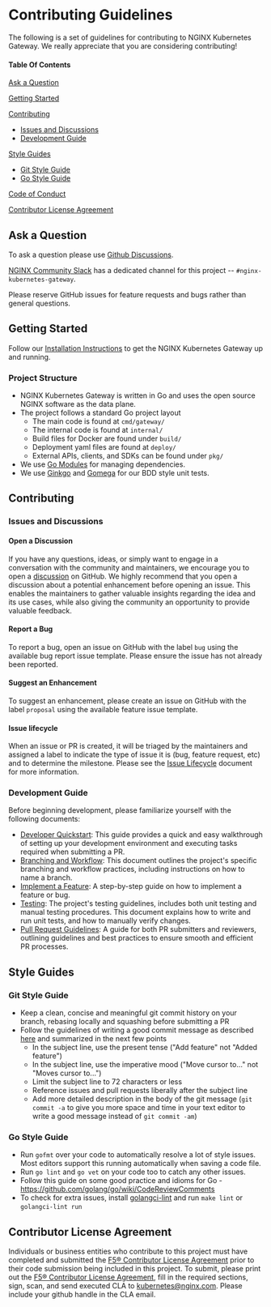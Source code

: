 # Contributing Guidelines

The following is a set of guidelines for contributing to NGINX Kubernetes Gateway. We really appreciate that you are
considering contributing!

#### Table Of Contents

[Ask a Question](#ask-a-question)

[Getting Started](#getting-started)

[Contributing](#contributing)

* [Issues and Discussions](#issues-and-discussions)
* [Development Guide](#development-guide)

[Style Guides](#style-guides)

* [Git Style Guide](#git-style-guide)
* [Go Style Guide](#go-style-guide)

[Code of Conduct](CODE_OF_CONDUCT.md)

[Contributor License Agreement](#contributor-license-agreement)

## Ask a Question

To ask a question please use [Github Discussions](https://github.com/nginxinc/nginx-kubernetes-gateway/discussions).

[NGINX Community Slack](https://community.nginx.org/joinslack) has a dedicated channel for this
project -- `#nginx-kubernetes-gateway`.

Please reserve GitHub issues for feature requests and bugs rather than general questions.

## Getting Started

Follow our [Installation Instructions](docs/installation.md) to get the NGINX Kubernetes Gateway up and running.

### Project Structure

* NGINX Kubernetes Gateway is written in Go and uses the open source NGINX software as the data plane.
* The project follows a standard Go project layout
    * The main code is found at `cmd/gateway/`
    * The internal code is found at `internal/`
    * Build files for Docker are found under `build/`
    * Deployment yaml files are found at `deploy/`
    * External APIs, clients, and SDKs can be found under `pkg/`
* We use [Go Modules](https://github.com/golang/go/wiki/Modules) for managing dependencies.
* We use [Ginkgo](https://onsi.github.io/ginkgo/) and [Gomega](https://onsi.github.io/gomega/) for our BDD style unit
  tests.

## Contributing

### Issues and Discussions

#### Open a Discussion

If you have any questions, ideas, or simply want to engage in a conversation with the community and maintainers, we
encourage you to open a [discussion](https://github.com/nginxinc/nginx-kubernetes-gateway/discussions) on GitHub. We
highly recommend that you open a discussion about a potential enhancement before opening an issue. This enables the
maintainers to gather valuable insights regarding the idea and its use cases, while also giving the community an
opportunity to provide valuable feedback.

#### Report a Bug

To report a bug, open an issue on GitHub with the label `bug` using the available bug report issue template. Please
ensure the issue has not already been reported.

#### Suggest an Enhancement

To suggest an enhancement, please create an issue on GitHub with the label `proposal` using the available feature issue
template.

#### Issue lifecycle

When an issue or PR is created, it will be triaged by the maintainers and assigned a label to indicate the
type of issue it is (bug, feature request, etc) and to determine the milestone. Please see
the [Issue Lifecycle](ISSUE_LIFECYCLE.md) document for more information.

### Development Guide

Before beginning development, please familiarize yourself with the following documents:

- [Developer Quickstart](docs/developer/quickstart.md): This guide provides a quick and easy walkthrough of setting up
  your development environment and executing tasks required when submitting a PR.
- [Branching and Workflow](docs/developer/branching-and-workflow.md): This document outlines the project's specific
  branching and workflow practices, including instructions on how to name a branch.
- [Implement a Feature](docs/developer/implementing-a-feature.md): A step-by-step guide on how to implement a feature or
  bug.
- [Testing](docs/developer/testing.md): The project's testing guidelines, includes both unit testing and manual testing
  procedures. This document explains how to write and run unit tests, and how to manually verify changes.
- [Pull Request Guidelines](docs/developer/pull-request.md): A guide for both PR submitters and reviewers, outlining
  guidelines and best practices to ensure smooth and efficient PR processes.

## Style Guides

### Git Style Guide

* Keep a clean, concise and meaningful git commit history on your branch, rebasing locally and squashing before
  submitting a PR
* Follow the guidelines of writing a good commit message as described [here](https://chris.beams.io/posts/git-commit/)
  and summarized in the next few points
    * In the subject line, use the present tense ("Add feature" not "Added feature")
    * In the subject line, use the imperative mood ("Move cursor to..." not "Moves cursor to...")
    * Limit the subject line to 72 characters or less
    * Reference issues and pull requests liberally after the subject line
    * Add more detailed description in the body of the git message (`git commit -a` to give you more space and time in
      your text editor to write a good message instead of `git commit -am`)

### Go Style Guide

* Run `gofmt` over your code to automatically resolve a lot of style issues. Most editors support this running
  automatically when saving a code file.
* Run `go lint` and `go vet` on your code too to catch any other issues.
* Follow this guide on some good practice and idioms for Go -  https://github.com/golang/go/wiki/CodeReviewComments
* To check for extra issues, install [golangci-lint](https://github.com/golangci/golangci-lint) and run `make lint`
  or `golangci-lint run`

## Contributor License Agreement

Individuals or business entities who contribute to this project must have completed and submitted
the [F5® Contributor License Agreement](F5ContributorLicenseAgreement.pdf) prior to their code submission being included
in this project. To submit, please print out the [F5® Contributor License Agreement](F5ContributorLicenseAgreement.pdf),
fill in the required sections, sign, scan, and send executed CLA to kubernetes@nginx.com. Please include your github
handle in the CLA email.

